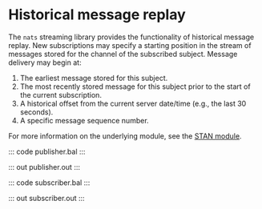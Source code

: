 # Historical message replay

The `nats` streaming library provides the functionality of historical
message replay.
New subscriptions may specify a starting position in the stream of
messages stored for the channel of the subscribed subject.
Message delivery may begin at:
1. The earliest message stored for this subject.
2. The most recently stored message for this subject
   prior to the start of the current subscription.
3. A historical offset from the current server date/time (e.g., the last 30 seconds).
4. A specific message sequence number.

For more information on the underlying module, 
see the [STAN module](https://lib.ballerina.io/ballerinax/stan/latest).

::: code publisher.bal :::

::: out publisher.out :::

::: code subscriber.bal :::

::: out subscriber.out :::
